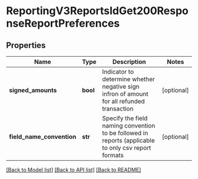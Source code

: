 # ReportingV3ReportsIdGet200ResponseReportPreferences

## Properties
Name | Type | Description | Notes
------------ | ------------- | ------------- | -------------
**signed_amounts** | **bool** | Indicator to determine whether negative sign infron of amount for all refunded transaction | [optional] 
**field_name_convention** | **str** | Specify the field naming convention to be followed in reports (applicable to only csv report formats | [optional] 

[[Back to Model list]](../README.md#documentation-for-models) [[Back to API list]](../README.md#documentation-for-api-endpoints) [[Back to README]](../README.md)


